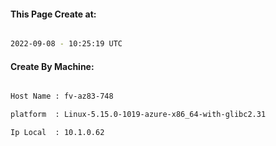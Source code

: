 
   
#### This Page Create at:

```bash

2022-09-08 - 10:25:19 UTC

```

#### Create By Machine:

```bash

Host Name : fv-az83-748

platform  : Linux-5.15.0-1019-azure-x86_64-with-glibc2.31

Ip Local  : 10.1.0.62

```

